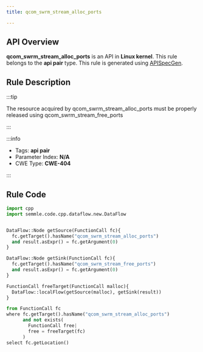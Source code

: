 ```yaml
---
title: qcom_swrm_stream_alloc_ports

---
```



## API Overview
**qcom_swrm_stream_alloc_ports** is an API in **Linux kernel**. This rule belongs to the **api pair** type. This rule is generated using [APISpecGen](../../tools/APISpecGen).
## Rule Description

:::tip

The resource acquired by qcom_swrm_stream_alloc_ports must be properly released using qcom_swrm_stream_free_ports

:::

:::info

- Tags: **api pair**
- Parameter Index: **N/A**
- CWE Type: **CWE-404**

:::

## Rule Code
```python
import cpp
import semmle.code.cpp.dataflow.new.DataFlow


DataFlow::Node getSource(FunctionCall fc){
  fc.getTarget().hasName("qcom_swrm_stream_alloc_ports")
  and result.asExpr() = fc.getArgument(0)
}

DataFlow::Node getSink(FunctionCall fc){
  fc.getTarget().hasName("qcom_swrm_stream_free_ports")
  and result.asExpr() = fc.getArgument(0)
}

FunctionCall freeTarget(FunctionCall malloc){
  DataFlow::localFlow(getSource(malloc), getSink(result))
}

from FunctionCall fc
where fc.getTarget().hasName("qcom_swrm_stream_alloc_ports")
      and not exists(
        FunctionCall free| 
        free = freeTarget(fc)
      )
select fc.getLocation()

    
```